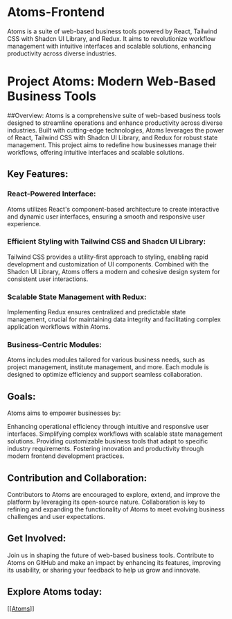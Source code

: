 # Atoms-Frontend
Atoms is a suite of web-based business tools powered by React, Tailwind CSS with Shadcn UI Library, and Redux. It aims to revolutionize workflow management with intuitive interfaces and scalable solutions, enhancing productivity across diverse industries.

# Project Atoms: Modern Web-Based Business Tools

##Overview:
Atoms is a comprehensive suite of web-based business tools designed to streamline operations and enhance productivity across diverse industries. Built with cutting-edge technologies, Atoms leverages the power of React, Tailwind CSS with Shadcn UI Library, and Redux for robust state management. This project aims to redefine how businesses manage their workflows, offering intuitive interfaces and scalable solutions.

## Key Features:

### React-Powered Interface:
 Atoms utilizes React's component-based architecture to create interactive and dynamic user interfaces, ensuring a smooth and responsive user experience.

### Efficient Styling with Tailwind CSS and Shadcn UI Library: 
Tailwind CSS provides a utility-first approach to styling, enabling rapid development and customization of UI components. Combined with the Shadcn UI Library, Atoms offers a modern and cohesive design system for consistent user interactions.

### Scalable State Management with Redux: 
Implementing Redux ensures centralized and predictable state management, crucial for maintaining data integrity and facilitating complex application workflows within Atoms.

### Business-Centric Modules:
 Atoms includes modules tailored for various business needs, such as project management, institute management, and more. Each module is designed to optimize efficiency and support seamless collaboration.

## Goals:
Atoms aims to empower businesses by:

Enhancing operational efficiency through intuitive and responsive user interfaces.
Simplifying complex workflows with scalable state management solutions.
Providing customizable business tools that adapt to specific industry requirements.
Fostering innovation and productivity through modern frontend development practices.

## Contribution and Collaboration:
Contributors to Atoms are encouraged to explore, extend, and improve the platform by leveraging its open-source nature. Collaboration is key to refining and expanding the functionality of Atoms to meet evolving business challenges and user expectations.

## Get Involved:
Join us in shaping the future of web-based business tools. Contribute to Atoms on GitHub and make an impact by enhancing its features, improving its usability, or sharing your feedback to help us grow and innovate.

## Explore Atoms today:
 [\[[Atoms](https://github.com/Ankit-kumar6220/Atoms-Frontend)\]]
